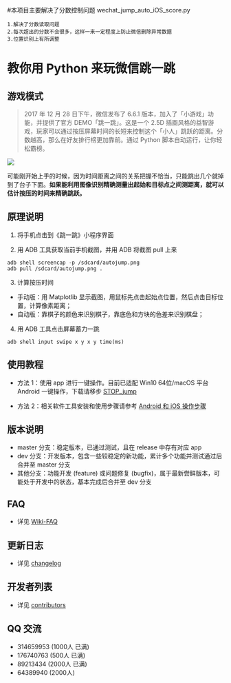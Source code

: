 #本项目主要解决了分数控制问题
wechat_jump_auto_iOS_score.py

	1.解决了分数读取问题
	2.每次超出的分数不会很多，这样一来一定程度上防止微信删除异常数据
	3.位置识别上有所调整

# 教你用 Python 来玩微信跳一跳
## 游戏模式

> 2017 年 12 月 28 日下午，微信发布了 6.6.1 版本，加入了「小游戏」功能，并提供了官方 DEMO「跳一跳」。这是一个 2.5D 插画风格的益智游戏，玩家可以通过按压屏幕时间的长短来控制这个「小人」跳跃的距离。分数越高，那么在好友排行榜更加靠前。通过 Python 脚本自动运行，让你轻松霸榜。

![](./resource/image/jump.gif)

可能刚开始上手的时候，因为时间距离之间的关系把握不恰当，只能跳出几个就掉到了台子下面。**如果能利用图像识别精确测量出起始和目标点之间测距离，就可以估计按压的时间来精确跳跃。**

## 原理说明

1. 将手机点击到《跳一跳》小程序界面

2. 用 ADB 工具获取当前手机截图，并用 ADB 将截图 pull 上来
```shell
adb shell screencap -p /sdcard/autojump.png
adb pull /sdcard/autojump.png .
```

3. 计算按压时间
  * 手动版：用 Matplotlib 显示截图，用鼠标先点击起始点位置，然后点击目标位置，计算像素距离；
  * 自动版：靠棋子的颜色来识别棋子，靠底色和方块的色差来识别棋盘；

4. 用 ADB 工具点击屏幕蓄力一跳
```shell
adb shell input swipe x y x y time(ms)
```

## 使用教程

- 方法 1：使用 app 进行一键操作。目前已适配 Win10 64位/macOS 平台 Android 一键操作，下载请移步 [STOP_jump](https://github.com/wangshub/wechat_jump_game/releases)

- 方法 2：相关软件工具安装和使用步骤请参考 [Android 和 iOS 操作步骤](https://github.com/wangshub/wechat_jump_game/wiki/Android-%E5%92%8C-iOS-%E6%93%8D%E4%BD%9C%E6%AD%A5%E9%AA%A4)

## 版本说明

- master 分支：稳定版本，已通过测试，且在 release 中存有对应 app
- dev 分支：开发版本，包含一些较稳定的新功能，累计多个功能并测试通过后合并至 master 分支
- 其他分支：功能开发 (feature) 或问题修复 (bugfix)，属于最新尝鲜版本，可能处于开发中的状态，基本完成后合并至 dev 分支

## FAQ

- 详见 [Wiki-FAQ](https://github.com/wangshub/wechat_jump_game/wiki/FAQ)

## 更新日志

- 详见 [changelog](https://github.com/wangshub/wechat_jump_game/blob/master/changelog.md)

## 开发者列表

- 详见 [contributors](https://github.com/wangshub/wechat_jump_game/graphs/contributors)

## QQ 交流

- 314659953 (1000人 已满)
- 176740763 (500人 已满)
- 89213434 (2000人 已满)
- 64389940 (2000人)
